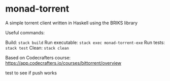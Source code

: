 # monad-torrent

A simple torrent client written in Haskell using the BRIKS library

Useful commands:

Build: `stack build`
Run executable: `stack exec monad-torrent-exe`
Run tests: `stack test`
Clean: `stack clean`

Based on Codecrafters course: https://app.codecrafters.io/courses/bittorrent/overview

test to see if push works